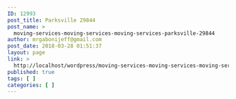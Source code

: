 ```yaml
---
ID: 12993
post_title: Parksville 29844
post_name: >
  moving-services-moving-services-moving-services-parksville-29844
author: mrgabonijeff@gmail.com
post_date: 2018-03-28 01:51:37
layout: page
link: >
  http://localhost/wordpress/moving-services-moving-services-moving-services-parksville-29844/
published: true
tags: [ ]
categories: [ ]
---
```


